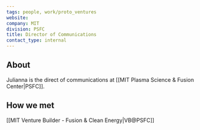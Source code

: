 ```yaml
---
tags: people, work/proto_ventures
website: 
company: MIT
division: PSFC
title: Director of Communications
contact_type: internal
---
```

## About
Julianna is the direct of communications at [[MIT Plasma Science & Fusion Center|PSFC]].
## How we met
[[MIT Venture Builder - Fusion & Clean Energy|VB@PSFC]]

